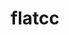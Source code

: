 ---
title: "flatcc"
layout: cache
category: package
meta: {"versions": ["0.5.3"], "compilers": ["gcc@7.3.0", "gcc@7.4.0", "gcc@7.5.0", "gcc@8.1.0", "gcc@8.3.1", "gcc@9.3.0"]}
spec_files: 
 - spec-0.json
 - spec-1.json
 - spec-2.json
 - spec-3.json
 - spec-4.json
 - spec-5.json
 - spec-6.json
 - spec-7.json
 - spec-8.json
 - spec-9.json
 - spec-10.json
 - spec-11.json
 - spec-12.json
 - spec-13.json
 - spec-14.json
 - spec-15.json
 - spec-16.json
 - spec-17.json
 - spec-18.json
 - spec-19.json
 - spec-20.json
 - spec-21.json
 - spec-22.json
 - spec-23.json
 - spec-24.json
 - spec-25.json
 - spec-26.json
 - spec-27.json
 - spec-28.json
 - spec-29.json
 - spec-30.json
 - spec-31.json
 - spec-32.json
 - spec-33.json
 - spec-34.json
 - spec-35.json
 - spec-36.json
spec_names:
 - 'flatcc@0.5.3%gcc@9.3.0~ipo+shared build_type=RelWithDebInfo arch=linux-ubuntu20.04-x86_64'
 - 'flatcc@0.5.3%gcc@8.3.1+shared build_type=RelWithDebInfo arch=linux-centos8-ppc64le'
 - 'flatcc@0.5.3%gcc@7.3.0+shared build_type=RelWithDebInfo arch=linux-rhel7-ppc64le'
 - 'flatcc@0.5.3%gcc@8.3.1+shared build_type=RelWithDebInfo arch=linux-rhel8-x86_64'
 - 'flatcc@0.5.3%gcc@7.3.0+shared build_type=RelWithDebInfo arch=linux-ubuntu18.04-ppc64le'
 - 'flatcc@0.5.3%gcc@8.1.0+shared build_type=RelWithDebInfo arch=linux-centos7-ppc64le'
 - 'flatcc@0.5.3%gcc@7.5.0+shared build_type=RelWithDebInfo arch=linux-ubuntu18.04-ppc64le'
 - 'flatcc@0.5.3%gcc@7.5.0~ipo+shared build_type=RelWithDebInfo arch=linux-ubuntu18.04-x86_64'
 - 'flatcc@0.5.3%gcc@7.5.0+shared build_type=RelWithDebInfo arch=linux-ubuntu18.04-x86_64'
 - 'flatcc@0.5.3%gcc@7.3.0+shared build_type=RelWithDebInfo arch=linux-ubuntu18.04-x86_64'
 - 'flatcc@0.5.3%gcc@8.3.1~ipo+shared build_type=RelWithDebInfo arch=linux-rhel8-ppc64le'
 - 'flatcc@0.5.3%gcc@7.3.0+shared build_type=RelWithDebInfo arch=linux-rhel7-x86_64'
 - 'flatcc@0.5.3%gcc@7.5.0+shared build_type=RelWithDebInfo arch=linux-ubuntu18.04-aarch64'
 - 'flatcc@0.5.3%gcc@9.3.0+shared build_type=RelWithDebInfo arch=linux-ubuntu20.04-x86_64'
 - 'flatcc@0.5.3%gcc@8.1.0+shared build_type=RelWithDebInfo arch=linux-rhel7-ppc64le'
 - 'flatcc@0.5.3%gcc@9.3.0+shared build_type=RelWithDebInfo arch=linux-ubuntu20.04-ppc64le'
 - 'flatcc@0.5.3%gcc@7.3.0+shared build_type=RelWithDebInfo arch=linux-centos7-x86_64'
 - 'flatcc@0.5.3%gcc@7.3.0+shared build_type=RelWithDebInfo arch=linux-centos8-x86_64'
 - 'flatcc@0.5.3%gcc@7.5.0+shared build_type=RelWithDebInfo arch=linux-ubuntu18.04-ppc64le'
 - 'flatcc@0.5.3%gcc@7.3.0+shared build_type=RelWithDebInfo arch=linux-rhel8-x86_64'
 - 'flatcc@0.5.3%gcc@8.1.0+shared build_type=RelWithDebInfo arch=linux-rhel7-ppc64le'
 - 'flatcc@0.5.3%gcc@8.3.1~ipo+shared build_type=RelWithDebInfo arch=linux-rhel8-x86_64'
 - 'flatcc@0.5.3%gcc@8.3.1+shared build_type=RelWithDebInfo arch=linux-centos8-x86_64'
 - 'flatcc@0.5.3%gcc@8.1.0~ipo+shared build_type=RelWithDebInfo arch=linux-rhel7-ppc64le'
 - 'flatcc@0.5.3%gcc@8.1.0+shared build_type=RelWithDebInfo arch=linux-rhel7-x86_64'
 - 'flatcc@0.5.3%gcc@8.1.0~ipo+shared build_type=RelWithDebInfo arch=linux-rhel7-x86_64'
 - 'flatcc@0.5.3%gcc@8.3.1+shared build_type=RelWithDebInfo arch=linux-rhel8-ppc64le'
 - 'flatcc@0.5.3%gcc@7.3.0+shared build_type=RelWithDebInfo arch=linux-centos7-ppc64le'
 - 'flatcc@0.5.3%gcc@8.1.0+shared build_type=RelWithDebInfo arch=linux-centos7-x86_64'
 - 'flatcc@0.5.3%gcc@7.5.0~ipo+shared build_type=RelWithDebInfo arch=linux-ubuntu18.04-ppc64le'
 - 'flatcc@0.5.3%gcc@8.1.0+shared build_type=RelWithDebInfo arch=linux-rhel7-power8le'
 - 'flatcc@0.5.3%gcc@7.5.0+shared build_type=RelWithDebInfo arch=linux-ubuntu18.04-power8le'
 - 'flatcc@0.5.3%gcc@7.5.0+shared build_type=RelWithDebInfo arch=linux-ubuntu18.04-x86_64'
 - 'flatcc@0.5.3%gcc@9.3.0~ipo+shared build_type=RelWithDebInfo arch=linux-ubuntu20.04-ppc64le'
 - 'flatcc@0.5.3%gcc@8.3.1+shared build_type=RelWithDebInfo arch=linux-rhel8-aarch64'
 - 'flatcc@0.5.3%gcc@8.1.0+shared build_type=RelWithDebInfo arch=linux-rhel7-x86_64'
 - 'flatcc@0.5.3%gcc@7.4.0+shared build_type=RelWithDebInfo arch=linux-ubuntu18.04-x86_64'
---